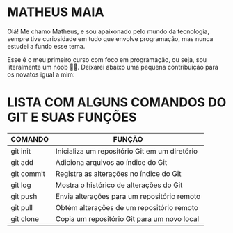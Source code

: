 # **MATHEUS MAIA**

Olá! Me chamo Matheus, e sou apaixonado pelo mundo da tecnologia, sempre tive curiosidade em tudo que envolve programação, mas nunca estudei a fundo esse tema.

Esse é o meu primeiro curso com foco em programação, ou seja, sou literalmente um noob 🤣😂. Deixarei abaixo uma pequena contribuição para os novatos igual a mim:

# **LISTA COM ALGUNS COMANDOS DO GIT E SUAS FUNÇÕES**

| COMANDO | FUNÇÃO |
|---|---|
|git init | Inicializa um repositório Git em um diretório |
|git add | Adiciona arquivos ao índice do Git |
|git commit | Registra as alterações no índice do Git |
|git log | Mostra o histórico de alterações do Git |
|git push | Envia alterações para um repositório remoto |
|git pull | Obtém alterações de um repositório remoto |
|git clone | Copia um repositório Git para um novo local |